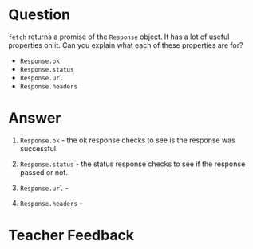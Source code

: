 # Question
`fetch` returns a promise of the `Response` object. It has a lot of useful properties on it. Can you explain what each of these properties are for?

- `Response.ok`
- `Response.status`
- `Response.url`
- `Response.headers`

# Answer

1. `Response.ok` - the ok response checks to see is the response was successful.

2. `Response.status` - the status response checks to see if the response passed or not.

3. `Response.url` -

4. `Response.headers` -


# Teacher Feedback